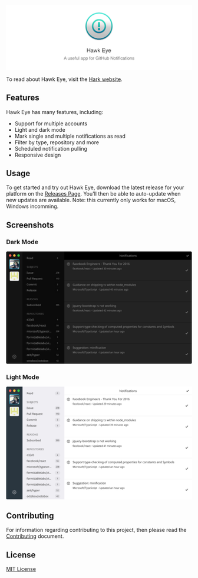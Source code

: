 ![](./.github/banner.png?raw=true)

To read about Hawk Eye, visit the [Hark website](https://harksys.com/labs/introducing-hawk-eye-a-useful-app-for-github-notifications).

## Features

Hawk Eye has many features, including:

- Support for multiple accounts
- Light and dark mode
- Mark single and multiple notifications as read
- Filter by type, repository and more
- Scheduled notification pulling
- Responsive design

## Usage

To get started and try out Hawk Eye, download the latest release for your platform on the [Releases Page](https://github.com/harksys/hawkeye/releases). You'll then be able to auto-update when new updates are available. Note: this currently only works for macOS, Windows incomming.

## Screenshots

### Dark Mode

![](./.github/dark.png?raw=true)

### Light Mode

![](./.github/light.png?raw=true)

## Contributing

For information regarding contributing to this project, then please read the [Contributing](./CONTRIBUTING.md) document.

## License

[MIT License](./LICENSE.md)